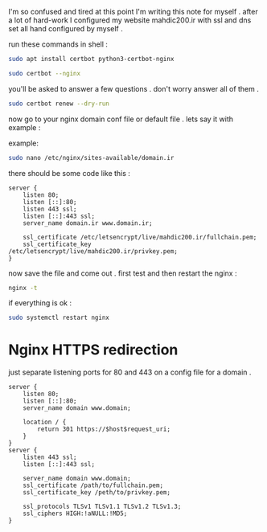 I'm so confused and tired at this point I'm writing this note for myself . after a lot of hard-work I configured my website mahdic200.ir with ssl and dns set all hand configured by myself .

run these commands in shell :

```bash
sudo apt install certbot python3-certbot-nginx
```

```bash
sudo certbot --nginx
```

you'll be asked to answer a few questions . don't worry answer all of them .

```bash
sudo certbot renew --dry-run
```

now go to your nginx domain conf file or default file . lets say it with example :

example:
```bash
sudo nano /etc/nginx/sites-available/domain.ir
```

there should be some code like this :

```nginx
server {
    listen 80;
    listen [::]:80;
    listen 443 ssl;
    listen [::]:443 ssl;
    server_name domain.ir www.domain.ir;
    
	ssl_certificate /etc/letsencrypt/live/mahdic200.ir/fullchain.pem;
	ssl_certificate_key /etc/letsencrypt/live/mahdic200.ir/privkey.pem;
}
```

now save the file and come out . first test and then restart the nginx :

```bash
nginx -t
```

if everything is ok :

```bash
sudo systemctl restart nginx
```

# Nginx HTTPS redirection

just separate listening ports for 80 and 443 on a config file for a domain .

```nginx
server {
	listen 80;
	listen [::]:80;
	server_name domain www.domain;

	location / {
		return 301 https://$host$request_uri;
	}
}
server {
	listen 443 ssl;
	listen [::]:443 ssl;

	server_name domain www.domain;
	ssl_certificate /path/to/fullchain.pem;
	ssl_certificate_key /peth/to/privkey.pem;

	ssl_protocols TLSv1 TLSv1.1 TLSv1.2 TLSv1.3;
	ssl_ciphers HIGH:!aNULL:!MD5;
}
```







